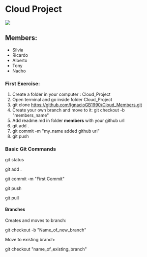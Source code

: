 # Cloud Project

<img src="https://encrypted-tbn0.gstatic.com/images?q=tbn:ANd9GcSETUE46G7gv41P7dFD5i4VQ_TAgV_FIcS4Kg&usqp=CAU">



## Members:

* Silvia
* Ricardo
* Alberto
* Tony
* Nacho


### First Exercise:

1. Create a folder in your computer : Cloud_Project
2. Open terminal and go inside folder Cloud_Project
3. git clone https://github.com/IgnacioGB1990/Cloud_Members.git
4. Create your own branch and move to it: git checkout -b "members_name"
5. Add readme.md in folder **members** with your github url
6. git add .
7. git commit -m "my_name added github url"
8. git push





### Basic Git Commands


git status

git add .

git commit -m "First Commit"

git push

git pull


#### Branches

Creates and moves to branch:

git checkout -b "Name_of_new_branch"

Move to existing branch:

git checkout "name_of_existing_branch"

